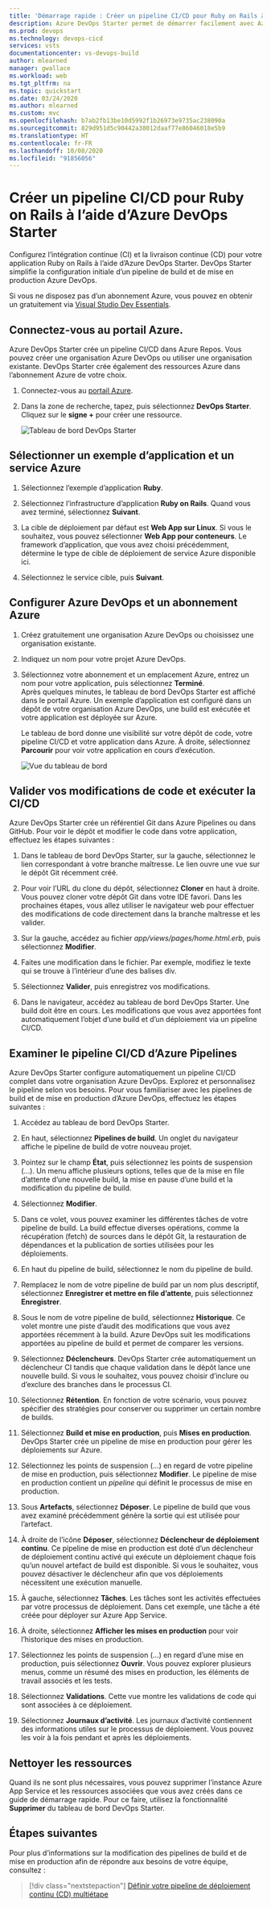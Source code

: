 ```yaml
---
title: 'Démarrage rapide : Créer un pipeline CI/CD pour Ruby on Rails à l’aide d’Azure DevOps Starter'
description: Azure DevOps Starter permet de démarrer facilement avec Azure. Vous pouvez lancer une application web Ruby sur un service Azure en quelques étapes rapides.
ms.prod: devops
ms.technology: devops-cicd
services: vsts
documentationcenter: vs-devops-build
author: mlearned
manager: gwallace
ms.workload: web
ms.tgt_pltfrm: na
ms.topic: quickstart
ms.date: 03/24/2020
ms.author: mlearned
ms.custom: mvc
ms.openlocfilehash: b7ab2fb13be10d5992f1b26973e9735ac238090a
ms.sourcegitcommit: 829d951d5c90442a38012daaf77e86046018e5b9
ms.translationtype: HT
ms.contentlocale: fr-FR
ms.lasthandoff: 10/08/2020
ms.locfileid: "91856056"
---
```

# <a name="create-a-cicd-pipeline-for-ruby-on-rails-by-using-azure-devops-starter"></a>Créer un pipeline CI/CD pour Ruby on Rails à l’aide d’Azure DevOps Starter

Configurez l’intégration continue (CI) et la livraison continue (CD) pour votre application Ruby on Rails à l’aide d’Azure DevOps Starter. DevOps Starter simplifie la configuration initiale d’un pipeline de build et de mise en production Azure DevOps.

Si vous ne disposez pas d’un abonnement Azure, vous pouvez en obtenir un gratuitement via [Visual Studio Dev Essentials](https://visualstudio.microsoft.com/dev-essentials/).

## <a name="sign-in-to-the-azure-portal"></a>Connectez-vous au portail Azure.

Azure DevOps Starter crée un pipeline CI/CD dans Azure Repos. Vous pouvez créer une organisation Azure DevOps ou utiliser une organisation existante. DevOps Starter crée également des ressources Azure dans l’abonnement Azure de votre choix.

1. Connectez-vous au [portail Azure](https://portal.azure.com).

1. Dans la zone de recherche, tapez, puis sélectionnez **DevOps Starter**. Cliquez sur le **signe +** pour créer une ressource.

    ![Tableau de bord DevOps Starter](_img/azure-devops-starter-aks/search-devops-starter.png) 

## <a name="select-a-sample-app-and-azure-service"></a>Sélectionner un exemple d’application et un service Azure

1. Sélectionnez l’exemple d’application **Ruby**.

1. Sélectionnez l’infrastructure d’application **Ruby on Rails**. Quand vous avez terminé, sélectionnez **Suivant**.

1. La cible de déploiement par défaut est **Web App sur Linux**.  Si vous le souhaitez, vous pouvez sélectionner **Web App pour conteneurs**. Le framework d’application, que vous avez choisi précédemment, détermine le type de cible de déploiement de service Azure disponible ici. 
    
1. Sélectionnez le service cible, puis **Suivant**.

## <a name="configure-azure-devops-and-an-azure-subscription"></a>Configurer Azure DevOps et un abonnement Azure 

1. Créez gratuitement une organisation Azure DevOps ou choisissez une organisation existante. 

1. Indiquez un nom pour votre projet Azure DevOps. 

1. Sélectionnez votre abonnement et un emplacement Azure, entrez un nom pour votre application, puis sélectionnez **Terminé**.  
    Après quelques minutes, le tableau de bord DevOps Starter est affiché dans le portail Azure. Un exemple d’application est configuré dans un dépôt de votre organisation Azure DevOps, une build est exécutée et votre application est déployée sur Azure. 
    
    Le tableau de bord donne une visibilité sur votre dépôt de code, votre pipeline CI/CD et votre application dans Azure. À droite, sélectionnez **Parcourir** pour voir votre application en cours d’exécution.

    ![Vue du tableau de bord](_img/azure-devops-project-go/dashboardnopreview.png) 

## <a name="commit-your-code-changes-and-execute-the-cicd"></a>Valider vos modifications de code et exécuter la CI/CD

Azure DevOps Starter crée un référentiel Git dans Azure Pipelines ou dans GitHub. Pour voir le dépôt et modifier le code dans votre application, effectuez les étapes suivantes :

1. Dans le tableau de bord DevOps Starter, sur la gauche, sélectionnez le lien correspondant à votre branche maîtresse. Le lien ouvre une vue sur le dépôt Git récemment créé.

1. Pour voir l’URL du clone du dépôt, sélectionnez **Cloner** en haut à droite. Vous pouvez cloner votre dépôt Git dans votre IDE favori. Dans les prochaines étapes, vous allez utiliser le navigateur web pour effectuer des modifications de code directement dans la branche maîtresse et les valider.

1. Sur la gauche, accédez au fichier *app/views/pages/home.html.erb*, puis sélectionnez **Modifier**.

1. Faites une modification dans le fichier. Par exemple, modifiez le texte qui se trouve à l’intérieur d’une des balises div.

1. Sélectionnez **Valider**, puis enregistrez vos modifications.

1. Dans le navigateur, accédez au tableau de bord DevOps Starter. Une build doit être en cours. Les modifications que vous avez apportées font automatiquement l’objet d’une build et d’un déploiement via un pipeline CI/CD.

## <a name="examine-the-azure-pipelines-cicd-pipeline"></a>Examiner le pipeline CI/CD d’Azure Pipelines

Azure DevOps Starter configure automatiquement un pipeline CI/CD complet dans votre organisation Azure DevOps. Explorez et personnalisez le pipeline selon vos besoins. Pour vous familiariser avec les pipelines de build et de mise en production d’Azure DevOps, effectuez les étapes suivantes :

1. Accédez au tableau de bord DevOps Starter.

1. En haut, sélectionnez **Pipelines de build**. Un onglet du navigateur affiche le pipeline de build de votre nouveau projet.

1. Pointez sur le champ **État**, puis sélectionnez les points de suspension (...). Un menu affiche plusieurs options, telles que de la mise en file d’attente d’une nouvelle build, la mise en pause d’une build et la modification du pipeline de build.

1. Sélectionnez **Modifier**.

1. Dans ce volet, vous pouvez examiner les différentes tâches de votre pipeline de build. La build effectue diverses opérations, comme la récupération (fetch) de sources dans le dépôt Git, la restauration de dépendances et la publication de sorties utilisées pour les déploiements.

1. En haut du pipeline de build, sélectionnez le nom du pipeline de build.

1. Remplacez le nom de votre pipeline de build par un nom plus descriptif, sélectionnez **Enregistrer et mettre en file d’attente**, puis sélectionnez **Enregistrer**.

1. Sous le nom de votre pipeline de build, sélectionnez **Historique**. Ce volet montre une piste d’audit des modifications que vous avez apportées récemment à la build. Azure DevOps suit les modifications apportées au pipeline de build et permet de comparer les versions.

1. Sélectionnez **Déclencheurs**.  DevOps Starter crée automatiquement un déclencheur CI tandis que chaque validation dans le dépôt lance une nouvelle build. Si vous le souhaitez, vous pouvez choisir d’inclure ou d’exclure des branches dans le processus CI.

1. Sélectionnez **Rétention**. En fonction de votre scénario, vous pouvez spécifier des stratégies pour conserver ou supprimer un certain nombre de builds.

1. Sélectionnez **Build et mise en production**, puis **Mises en production**.  DevOps Starter crée un pipeline de mise en production pour gérer les déploiements sur Azure.

1. Sélectionnez les points de suspension (...) en regard de votre pipeline de mise en production, puis sélectionnez **Modifier**. Le pipeline de mise en production contient un *pipeline* qui définit le processus de mise en production.

1. Sous **Artefacts**, sélectionnez **Déposer**. Le pipeline de build que vous avez examiné précédemment génère la sortie qui est utilisée pour l’artefact. 

1. À droite de l’icône **Déposer**, sélectionnez **Déclencheur de déploiement continu**. Ce pipeline de mise en production est doté d’un déclencheur de déploiement continu activé qui exécute un déploiement chaque fois qu’un nouvel artefact de build est disponible. Si vous le souhaitez, vous pouvez désactiver le déclencheur afin que vos déploiements nécessitent une exécution manuelle. 

1. À gauche, sélectionnez **Tâches**. Les tâches sont les activités effectuées par votre processus de déploiement. Dans cet exemple, une tâche a été créée pour déployer sur Azure App Service.

1. À droite, sélectionnez **Afficher les mises en production** pour voir l’historique des mises en production.

1. Sélectionnez les points de suspension (...) en regard d’une mise en production, puis sélectionnez **Ouvrir**. Vous pouvez explorer plusieurs menus, comme un résumé des mises en production, les éléments de travail associés et les tests.

1. Sélectionnez **Validations**. Cette vue montre les validations de code qui sont associées à ce déploiement. 

1. Sélectionnez **Journaux d’activité**. Les journaux d’activité contiennent des informations utiles sur le processus de déploiement. Vous pouvez les voir à la fois pendant et après les déploiements.

## <a name="clean-up-resources"></a>Nettoyer les ressources

Quand ils ne sont plus nécessaires, vous pouvez supprimer l’instance Azure App Service et les ressources associées que vous avez créés dans ce guide de démarrage rapide. Pour ce faire, utilisez la fonctionnalité **Supprimer** du tableau de bord DevOps Starter.

## <a name="next-steps"></a>Étapes suivantes

Pour plus d’informations sur la modification des pipelines de build et de mise en production afin de répondre aux besoins de votre équipe, consultez :

> [!div class="nextstepaction"]
> [Définir votre pipeline de déploiement continu (CD) multiétape](/azure/devops/pipelines/release/define-multistage-release-process?view=vsts)